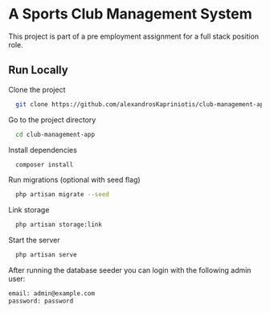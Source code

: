 
# A Sports Club Management System

This project is part of a pre employment assignment for a full stack position role.


## Run Locally

Clone the project

```bash
  git clone https://github.com/alexandrosKapriniotis/club-management-app.git
```

Go to the project directory

```bash
  cd club-management-app
```

Install dependencies

```bash
  composer install
```

Run migrations (optional with seed flag)

```bash
  php artisan migrate --seed 
```

Link storage

```bash
  php artisan storage:link
```

Start the server

```bash
  php artisan serve
```

After running the database seeder you can login with the following admin user:
```bash
email: admin@example.com
password: password
```
